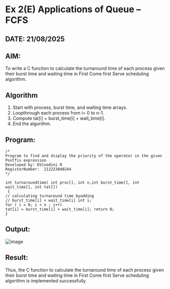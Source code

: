 # Ex 2(E) Applications of Queue – FCFS
## DATE: 21/08/2025
## AIM:
To write a C function to calculate the turnaround time of each process given their burst time and waiting time in First Come first Serve scheduling algorithm.
## Algorithm
1.	Start with process, burst time, and waiting time arrays.
2.	Loopthrough each process from i= 0 to n-1.
3.	Compute tat[i] = burst_time[i] + wait_time[i].
4.	End the algorithm.
   

## Program:
```
/*
Program to find and display the priority of the operator in the given Postfix expression
Developed by: KVinodini R
RegisterNumber:  212223040244
*/

int turnaroundtime( int proc[], int n,int burst_time[], int wait_time[], int tat[])
 {
// calculating turnaround time byadding
// burst_time[i] + wait_time[i] int i;
for ( i = 0; i < n ; i++)
tat[i] = burst_time[i] + wait_time[i]; return 0;
}

```

## Output:

![image](https://github.com/user-attachments/assets/415ad69b-2c73-422b-a90b-4f1bfd2a84d3)


## Result:
Thus, the C function to calculate the turnaround time of each process given their burst time and waiting time in First Come first Serve scheduling algorithm is implemented successfully.
